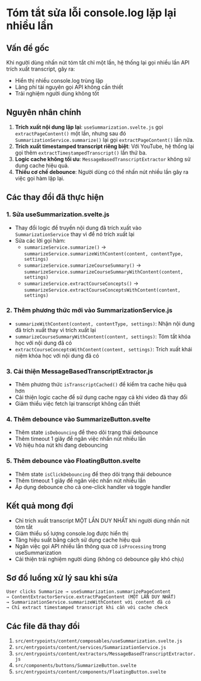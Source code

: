 # Tóm tắt sửa lỗi console.log lặp lại nhiều lần

## Vấn đề gốc

Khi người dùng nhấn nút tóm tắt chỉ một lần, hệ thống lại gọi nhiều lần API trích xuất transcript, gây ra:

- Hiển thị nhiều console.log trùng lặp
- Lãng phí tài nguyên gọi API không cần thiết
- Trải nghiệm người dùng không tốt

## Nguyên nhân chính

1. **Trích xuất nội dung lặp lại**: `useSummarization.svelte.js` gọi `extractPageContent()` một lần, nhưng sau đó `SummarizationService.summarize()` lại gọi `extractPageContent()` lần nữa.
2. **Trích xuất timestamped transcript riêng biệt**: Với YouTube, hệ thống lại gọi thêm `extractTimestampedTranscript()` lần thứ ba.
3. **Logic cache không tối ưu**: `MessageBasedTranscriptExtractor` không sử dụng cache hiệu quả.
4. **Thiếu cơ chế debounce**: Người dùng có thể nhấn nút nhiều lần gây ra việc gọi hàm lặp lại.

## Các thay đổi đã thực hiện

### 1. Sửa useSummarization.svelte.js

- Thay đổi logic để truyền nội dung đã trích xuất vào `SummarizationService` thay vì để nó trích xuất lại
- Sửa các lời gọi hàm:
  - `summarizeService.summarize()` → `summarizeService.summarizeWithContent(content, contentType, settings)`
  - `summarizeService.summarizeCourseSummary()` → `summarizeService.summarizeCourseSummaryWithContent(content, settings)`
  - `summarizeService.extractCourseConcepts()` → `summarizeService.extractCourseConceptsWithContent(content, settings)`

### 2. Thêm phương thức mới vào SummarizationService.js

- `summarizeWithContent(content, contentType, settings)`: Nhận nội dung đã trích xuất thay vì trích xuất lại
- `summarizeCourseSummaryWithContent(content, settings)`: Tóm tắt khóa học với nội dung đã có
- `extractCourseConceptsWithContent(content, settings)`: Trích xuất khái niệm khóa học với nội dung đã có

### 3. Cải thiện MessageBasedTranscriptExtractor.js

- Thêm phương thức `isTranscriptCached()` để kiểm tra cache hiệu quả hơn
- Cải thiện logic cache để sử dụng cache ngay cả khi video đã thay đổi
- Giảm thiểu việc fetch lại transcript không cần thiết

### 4. Thêm debounce vào SummarizeButton.svelte

- Thêm state `isDebouncing` để theo dõi trạng thái debounce
- Thêm timeout 1 giây để ngăn việc nhấn nút nhiều lần
- Vô hiệu hóa nút khi đang debouncing

### 5. Thêm debounce vào FloatingButton.svelte

- Thêm state `isClickDebouncing` để theo dõi trạng thái debounce
- Thêm timeout 1 giây để ngăn việc nhấn nút nhiều lần
- Áp dụng debounce cho cả one-click handler và toggle handler

## Kết quả mong đợi

- Chỉ trích xuất transcript MỘT LẦN DUY NHẤT khi người dùng nhấn nút tóm tắt
- Giảm thiểu số lượng console.log được hiển thị
- Tăng hiệu suất bằng cách sử dụng cache hiệu quả
- Ngăn việc gọi API nhiều lần thông qua cờ `isProcessing` trong useSummarization
- Cải thiện trải nghiệm người dùng (không có debounce gây khó chịu)

## Sơ đồ luồng xử lý sau khi sửa

```
User clicks Summarize → useSummarization.summarizePageContent
→ ContentExtractorService.extractPageContent (MỘT LẦN DUY NHẤT)
→ SummarizationService.summarizeWithContent với content đã có
→ Chỉ extract timestamped transcript khi cần với cache check
```

## Các file đã thay đổi

1. `src/entrypoints/content/composables/useSummarization.svelte.js`
2. `src/entrypoints/content/services/SummarizationService.js`
3. `src/entrypoints/content/extractors/MessageBasedTranscriptExtractor.js`
4. `src/components/buttons/SummarizeButton.svelte`
5. `src/entrypoints/content/components/FloatingButton.svelte`
